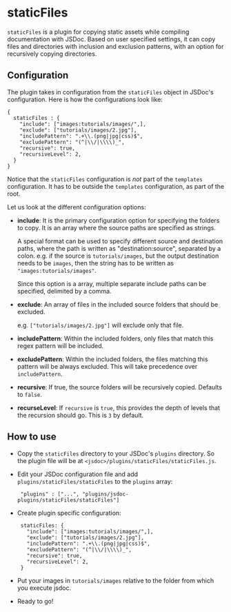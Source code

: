 # staticFiles

`staticFiles` is a plugin for copying static assets while compiling documentation with JSDoc. Based on user specified settings, it can copy files and directories with inclusion and exclusion patterns, with an option for recursively copying directories.

## Configuration

The plugin takes in configuration from the `staticFiles` object in JSDoc's configuration. Here is how the configurations look like:

    {
      staticFiles : {
        "include": ["images:tutorials/images/",],
        "exclude": ["tutorials/images/2.jpg"],
        "includePattern": ".+\\.(png|jpg|css)$",
        "excludePattern": "(^|\\/|\\\\)_",
        "recursive": true,
        "recursiveLevel": 2,
      }
    }

Notice that the `staticFiles` configuration is _not_ part of the `templates` configuration. It has to be outside the `templates` configuration, as part of the root.

Let us look at the different configuration options:

 * __include__: It is the primary configuration option for specifying the folders to copy. It is an array where the source paths are specified as strings.

    A special format can be used to specify different source and destination paths, where the path is written as "destination:source", separated by a colon. e.g. if the source is `tutorials/images`, but the output destination needs to be `images`, then the string has to be written as `"images:tutorials/images"`.

    Since this option is a array, multiple separate include paths can be specified, delimited by a comma.

 * __exclude__: An array of files in the included source folders that should be excluded.

    e.g. `["tutorials/images/2.jpg"]` will exclude only that file.

 * __includePattern__: Within the included folders, only files that match this regex pattern will be included.

 * __excludePattern__: Within the included folders, the files matching this pattern will be always excluded. This will take precedence over `includePattern`.

 * __recursive__: If true, the source folders will be recursively copied. Defaults to `false`.

 * __recurseLevel__: If `recursive` is `true`, this provides the depth of levels that the recursion should go. This is `3` by default.


## How to use

 * Copy the `staticFiles` directory to your JSDoc's `plugins` directory. So the plugin file will be at `<jsdoc>/plugins/staticFiles/staticFiles.js`.

 * Edit your JSDoc configuration file and add `plugins/staticFiles/staticFiles` to the `plugins` array:

        "plugins" : ["...", "plugins/jsdoc-plugins/staticFiles/staticFiles"]

 * Create plugin specific configuration:

        staticFiles: {
          "include": ["images:tutorials/images/",],
          "exclude": ["tutorials/images/2.jpg"],
          "includePattern": ".+\\.(png|jpg|css)$",
          "excludePattern": "(^|\\/|\\\\)_",
          "recursive": true,
          "recursiveLevel": 2,
        }

 * Put your images in `tutorials/images` relative to the folder from which you execute jsdoc.

 * Ready to go!
